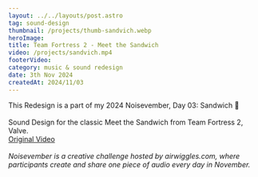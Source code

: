 ```yaml
---
layout: ../../layouts/post.astro
tag: sound-design
thumbnail: /projects/thumb-sandvich.webp
heroImage: 
title: Team Fortress 2 - Meet the Sandwich
video: /projects/sandvich.mp4
footerVideo: 
category: music & sound redesign
date: 3th Nov 2024
createdAt: 2024/11/03
---
```

<div>
This Redesign is a part of my 2024 Noisevember, Day 03: Sandwich 🥪
</div>
<br>
<div>
Sound Design for the classic Meet the Sandwich from Team Fortress 2, Valve.
</div>
<div>
<a href="https://youtu.be/_prZ0JrbQrU?si=wzCEurOWFu-_pfGg&t=44">Original Video</a>
</div>
<br>
<div>
    <i>Noisevember is a creative challenge hosted by airwiggles.com, where participants create and share one piece of audio every day in November.</i>
</div>